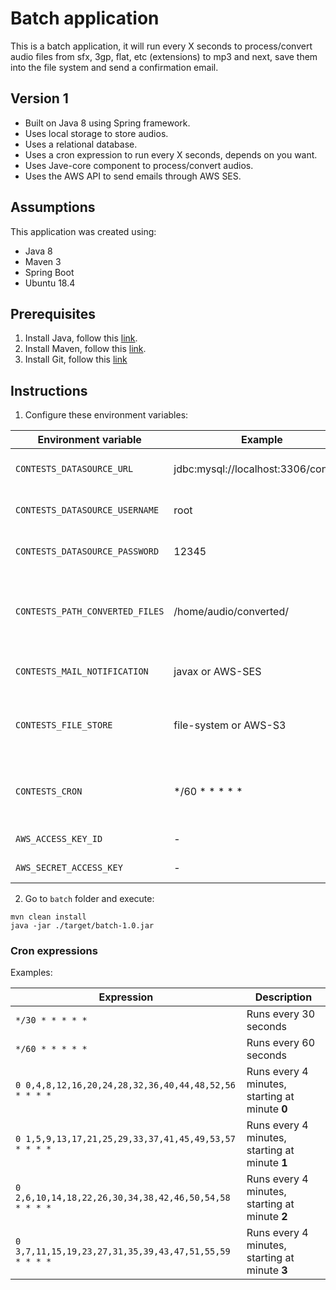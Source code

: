 # Batch application

This is a batch application, it will run every X seconds to process/convert audio files from sfx, 3gp, flat, etc (extensions) to mp3 and next, save them into the file system and send a confirmation email.

## Version 1

* Built on Java 8 using Spring framework.
* Uses local storage to store audios.
* Uses a relational database.
* Uses a cron expression to run every X seconds, depends on you want.
* Uses Jave-core component to process/convert audios.
* Uses the AWS API to send emails through AWS SES.

## Assumptions

This application was created using:

* Java 8
* Maven 3
* Spring Boot
* Ubuntu 18.4 

## Prerequisites

1) Install Java, follow this [link](https://www.digitalocean.com/community/tutorials/how-to-install-java-with-apt-on-ubuntu-18-04).
2) Install Maven, follow this [link](https://linuxize.com/post/how-to-install-apache-maven-on-ubuntu-18-04/).
3) Install Git, follow this [link](https://www.liquidweb.com/kb/install-git-ubuntu-16-04-lts/)

## Instructions

1) Configure these environment variables:

|Environment variable|Example|Description|
|-|-|-|
|`CONTESTS_DATASOURCE_URL`|jdbc:mysql://localhost:3306/contests|The database connection|
|`CONTESTS_DATASOURCE_USERNAME`|root|The database user|
|`CONTESTS_DATASOURCE_PASSWORD`|12345|The database password|
|`CONTESTS_PATH_CONVERTED_FILES`|/home/audio/converted/|The path where *CONVERTED* audio files will be stored|
|`CONTESTS_MAIL_NOTIFICATION`|javax or AWS-SES|The service used to send emails|
|`CONTESTS_FILE_STORE`|file-system or AWS-S3|The service used to store and retrieve audios|
|`CONTESTS_CRON`|*/60 * * * * *|Runs every 60 seconds. This is the cron by default|
|`AWS_ACCESS_KEY_ID`|-|The AWS credentials|
|`AWS_SECRET_ACCESS_KEY`|-|The AWS credentials|

2) Go to `batch` folder and execute:

```
mvn clean install
java -jar ./target/batch-1.0.jar
```

### Cron expressions

Examples:

|Expression|Description|
|-|-|
|`*/30 * * * * *`|Runs every 30 seconds|
|`*/60 * * * * *`|Runs every 60 seconds|
|`0 0,4,8,12,16,20,24,28,32,36,40,44,48,52,56 * * * *`|Runs every 4 minutes, starting at minute **0**|
|`0 1,5,9,13,17,21,25,29,33,37,41,45,49,53,57 * * * *`|Runs every 4 minutes, starting at minute **1**|
|`0 2,6,10,14,18,22,26,30,34,38,42,46,50,54,58 * * * *`|Runs every 4 minutes, starting at minute **2**|
|`0 3,7,11,15,19,23,27,31,35,39,43,47,51,55,59 * * * *`|Runs every 4 minutes, starting at minute **3**|
